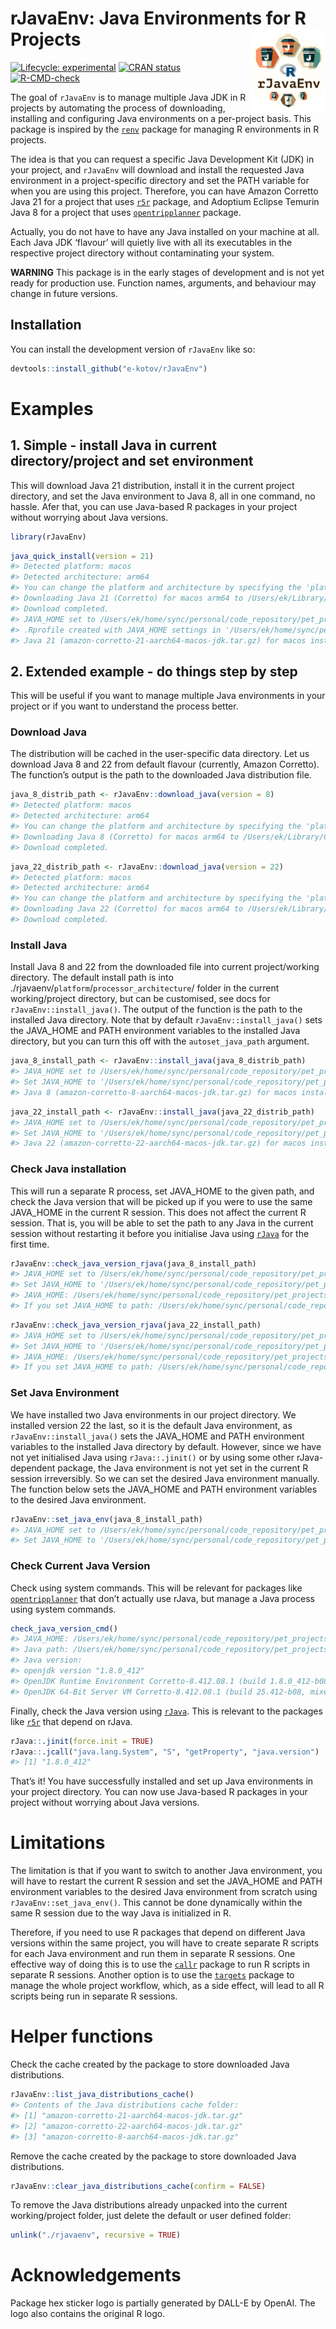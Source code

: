
<!-- README.md is generated from README.Rmd. Please edit that file -->

# rJavaEnv: Java Environments for R Projects <a href="http://www.ekotov.pro/rJavaEnv/"><img src="man/figures/logo.png" align="right" height="134" alt="rJavaEnv website" /></a>

<!-- badges: start -->

<a href="https://lifecycle.r-lib.org/articles/stages.html#experimental"
target="_blank"><img
src="https://img.shields.io/badge/lifecycle-experimental-orange.svg"
alt="Lifecycle: experimental" /></a>
<a href="https://CRAN.R-project.org/package=rJavaEnv"
target="_blank"><img src="https://www.r-pkg.org/badges/version/rJavaEnv"
alt="CRAN status" /></a>
[![R-CMD-check](https://github.com/e-kotov/rJavaEnv/actions/workflows/R-CMD-check.yaml/badge.svg)](https://github.com/e-kotov/rJavaEnv/actions/workflows/R-CMD-check.yaml)
<!-- badges: end -->

The goal of `rJavaEnv` is to manage multiple Java JDK in R projects by
automating the process of downloading, installing and configuring Java
environments on a per-project basis. This package is inspired by the
<a href="https://rstudio.github.io/renv/"
target="_blank"><code>renv</code></a> package for managing R
environments in R projects.

The idea is that you can request a specific Java Development Kit (JDK)
in your project, and `rJavaEnv` will download and install the requested
Java environment in a project-specific directory and set the PATH
variable for when you are using this project. Therefore, you can have
Amazon Corretto Java 21 for a project that uses
<a href="https://github.com/ipeaGIT/r5r"
target="_blank"><code>r5r</code></a> package, and Adoptium Eclipse
Temurin Java 8 for a project that uses
<a href="https://github.com/ropensci/opentripplanner"
target="_blank"><code>opentripplanner</code></a> package.

Actually, you do not have to have any Java installed on your machine at
all. Each Java JDK ‘flavour’ will quietly live with all its executables
in the respective project directory without contaminating your system.

**WARNING** This package is in the early stages of development and is
not yet ready for production use. Function names, arguments, and
behaviour may change in future versions.

## Installation

You can install the development version of `rJavaEnv` like so:

``` r
devtools::install_github("e-kotov/rJavaEnv")
```

# Examples

## 1. Simple - install Java in current directory/project and set environment

This will download Java 21 distribution, install it in the current
project directory, and set the Java environment to Java 8, all in one
command, no hassle. Afer that, you can use Java-based R packages in your
project without worrying about Java versions.

``` r
library(rJavaEnv)
```

``` r
java_quick_install(version = 21)
#> Detected platform: macos
#> Detected architecture: arm64
#> You can change the platform and architecture by specifying the 'platform' and 'arch' arguments.
#> Downloading Java 21 (Corretto) for macos arm64 to /Users/ek/Library/Caches/org.R-project.R/R/rJavaEnv/amazon-corretto-21-aarch64-macos-jdk.tar.gz
#> Download completed.
#> JAVA_HOME set to /Users/ek/home/sync/personal/code_repository/pet_projects/rJavaEnv/rjavaenv/macos/aarch64/21
#> .Rprofile created with JAVA_HOME settings in '/Users/ek/home/sync/personal/code_repository/pet_projects/rJavaEnv/.Rprofile'
#> Java 21 (amazon-corretto-21-aarch64-macos-jdk.tar.gz) for macos installed at /Users/ek/home/sync/personal/code_repository/pet_projects/rJavaEnv/rjavaenv/macos/aarch64/21
```

## 2. Extended example - do things step by step

This will be useful if you want to manage multiple Java environments in
your project or if you want to understand the process better.

### Download Java

The distribution will be cached in the user-specific data directory. Let
us download Java 8 and 22 from default flavour (currently, Amazon
Corretto). The function’s output is the path to the downloaded Java
distribution file.

``` r
java_8_distrib_path <- rJavaEnv::download_java(version = 8)
#> Detected platform: macos
#> Detected architecture: arm64
#> You can change the platform and architecture by specifying the 'platform' and 'arch' arguments.
#> Downloading Java 8 (Corretto) for macos arm64 to /Users/ek/Library/Caches/org.R-project.R/R/rJavaEnv/amazon-corretto-8-aarch64-macos-jdk.tar.gz
#> Download completed.
```

``` r
java_22_distrib_path <- rJavaEnv::download_java(version = 22)
#> Detected platform: macos
#> Detected architecture: arm64
#> You can change the platform and architecture by specifying the 'platform' and 'arch' arguments.
#> Downloading Java 22 (Corretto) for macos arm64 to /Users/ek/Library/Caches/org.R-project.R/R/rJavaEnv/amazon-corretto-22-aarch64-macos-jdk.tar.gz
#> Download completed.
```

### Install Java

Install Java 8 and 22 from the downloaded file into current
project/working directory. The default install path is into
./rjavaenv/`platform`/`processor_architecture`/ folder in the current
working/project directory, but can be customised, see docs for
`rJavaEnv::install_java()`. The output of the function is the path to
the installed Java directory. Note that by default
`rJavaEnv::install_java()` sets the JAVA_HOME and PATH environment
variables to the installed Java directory, but you can turn this off
with the `autoset_java_path` argument.

``` r
java_8_install_path <- rJavaEnv::install_java(java_8_distrib_path)
#> JAVA_HOME set to /Users/ek/home/sync/personal/code_repository/pet_projects/rJavaEnv/rjavaenv/macos/aarch64/8
#> Set JAVA_HOME to '/Users/ek/home/sync/personal/code_repository/pet_projects/rJavaEnv/rjavaenv/macos/aarch64/8' in .Rprofile in '/Users/ek/home/sync/personal/code_repository/pet_projects/rJavaEnv/.Rprofile'
#> Java 8 (amazon-corretto-8-aarch64-macos-jdk.tar.gz) for macos installed at /Users/ek/home/sync/personal/code_repository/pet_projects/rJavaEnv/rjavaenv/macos/aarch64/8
```

``` r
java_22_install_path <- rJavaEnv::install_java(java_22_distrib_path)
#> JAVA_HOME set to /Users/ek/home/sync/personal/code_repository/pet_projects/rJavaEnv/rjavaenv/macos/aarch64/22
#> Set JAVA_HOME to '/Users/ek/home/sync/personal/code_repository/pet_projects/rJavaEnv/rjavaenv/macos/aarch64/22' in .Rprofile in '/Users/ek/home/sync/personal/code_repository/pet_projects/rJavaEnv/.Rprofile'
#> Java 22 (amazon-corretto-22-aarch64-macos-jdk.tar.gz) for macos installed at /Users/ek/home/sync/personal/code_repository/pet_projects/rJavaEnv/rjavaenv/macos/aarch64/22
```

### Check Java installation

This will run a separate R process, set JAVA_HOME to the given path, and
check the Java version that will be picked up if you were to use the
same JAVA_HOME in the current R session. This does not affect the
current R session. That is, you will be able to set the path to any Java
in the current session without restarting it before you initialise Java
using <a href="https://github.com/s-u/rJava"
target="_blank"><code>rJava</code></a> for the first time.

``` r
rJavaEnv::check_java_version_rjava(java_8_install_path)
#> JAVA_HOME set to /Users/ek/home/sync/personal/code_repository/pet_projects/rJavaEnv/rjavaenv/macos/aarch64/8
#> Set JAVA_HOME to '/Users/ek/home/sync/personal/code_repository/pet_projects/rJavaEnv/rjavaenv/macos/aarch64/8' in .Rprofile in '/Users/ek/home/sync/personal/code_repository/pet_projects/rJavaEnv/.Rprofile'
#> JAVA_HOME: /Users/ek/home/sync/personal/code_repository/pet_projects/rJavaEnv/rjavaenv/macos/aarch64/8
#> If you set JAVA_HOME to path: /Users/ek/home/sync/personal/code_repository/pet_projects/rJavaEnv/rjavaenv/macos/aarch64/8  rJava and other Java-based packages will use Java version: 1.8.0_412
```

``` r
rJavaEnv::check_java_version_rjava(java_22_install_path)
#> JAVA_HOME set to /Users/ek/home/sync/personal/code_repository/pet_projects/rJavaEnv/rjavaenv/macos/aarch64/22
#> Set JAVA_HOME to '/Users/ek/home/sync/personal/code_repository/pet_projects/rJavaEnv/rjavaenv/macos/aarch64/22' in .Rprofile in '/Users/ek/home/sync/personal/code_repository/pet_projects/rJavaEnv/.Rprofile'
#> JAVA_HOME: /Users/ek/home/sync/personal/code_repository/pet_projects/rJavaEnv/rjavaenv/macos/aarch64/22
#> If you set JAVA_HOME to path: /Users/ek/home/sync/personal/code_repository/pet_projects/rJavaEnv/rjavaenv/macos/aarch64/22  rJava and other Java-based packages will use Java version: 22.0.1
```

### Set Java Environment

We have installed two Java environments in our project directory. We
installed version 22 the last, so it is the default Java environment, as
`rJavaEnv::install_java()` sets the JAVA_HOME and PATH environment
variables to the installed Java directory by default. However, since we
have not yet initialised Java using `rJava::.jinit()` or by using some
other rJava-dependent package, the Java environment is not yet set in
the current R session irreversibly. So we can set the desired Java
environment manually. The function below sets the JAVA_HOME and PATH
environment variables to the desired Java environment.

``` r
rJavaEnv::set_java_env(java_8_install_path)
#> JAVA_HOME set to /Users/ek/home/sync/personal/code_repository/pet_projects/rJavaEnv/rjavaenv/macos/aarch64/8
#> Set JAVA_HOME to '/Users/ek/home/sync/personal/code_repository/pet_projects/rJavaEnv/rjavaenv/macos/aarch64/8' in .Rprofile in '/Users/ek/home/sync/personal/code_repository/pet_projects/rJavaEnv/.Rprofile'
```

### Check Current Java Version

Check using system commands. This will be relevant for packages like
<a href="https://github.com/ropensci/opentripplanner"
target="_blank"><code>opentripplanner</code></a> that don’t actually use
rJava, but manage a Java process using system commands.

``` r
check_java_version_cmd()
#> JAVA_HOME: /Users/ek/home/sync/personal/code_repository/pet_projects/rJavaEnv/rjavaenv/macos/aarch64/8
#> Java path: /Users/ek/home/sync/personal/code_repository/pet_projects/rJavaEnv/rjavaenv/macos/aarch64/8/bin/java
#> Java version:
#> openjdk version "1.8.0_412"
#> OpenJDK Runtime Environment Corretto-8.412.08.1 (build 1.8.0_412-b08)
#> OpenJDK 64-Bit Server VM Corretto-8.412.08.1 (build 25.412-b08, mixed mode)
```

Finally, check the Java version using
<a href="https://github.com/s-u/rJava"
target="_blank"><code>rJava</code></a>. This is relevant to the packages
like <a href="https://github.com/ipeaGIT/r5r"
target="_blank"><code>r5r</code></a> that depend on rJava.

``` r
rJava::.jinit(force.init = TRUE)
rJava::.jcall("java.lang.System", "S", "getProperty", "java.version")
#> [1] "1.8.0_412"
```

That’s it! You have successfully installed and set up Java environments
in your project directory. You can now use Java-based R packages in your
project without worrying about Java versions.

# Limitations

The limitation is that if you want to switch to another Java
environment, you will have to restart the current R session and set the
JAVA_HOME and PATH environment variables to the desired Java environment
from scratch using `rJavaEnv::set_java_env()`. This cannot be done
dynamically within the same R session due to the way Java is initialized
in R.

Therefore, if you need to use R packages that depend on different Java
versions within the same project, you will have to create separate R
scripts for each Java environment and run them in separate R sessions.
One effective way of doing this is to use the
<a href="https://github.com/r-lib/callr"
target="_blank"><code>callr</code></a> package to run R scripts in
separate R sessions. Another option is to use the
<a href="https://github.com/ropensci/targets"
target="_blank"><code>targets</code></a> package to manage the whole
project workflow, which, as a side effect, will lead to all R scripts
being run in separate R sessions.

# Helper functions

Check the cache created by the package to store downloaded Java
distributions.

``` r
rJavaEnv::list_java_distributions_cache()
#> Contents of the Java distributions cache folder:
#> [1] "amazon-corretto-21-aarch64-macos-jdk.tar.gz"
#> [2] "amazon-corretto-22-aarch64-macos-jdk.tar.gz"
#> [3] "amazon-corretto-8-aarch64-macos-jdk.tar.gz"
```

Remove the cache created by the package to store downloaded Java
distributions.

``` r
rJavaEnv::clear_java_distributions_cache(confirm = FALSE)
```

To remove the Java distributions already unpacked into the current
working/project folder, just delete the default or user defined folder:

``` r
unlink("./rjavaenv", recursive = TRUE)
```

# Acknowledgements

Package hex sticker logo is partially generated by DALL-E by OpenAI. The
logo also contains the original R logo.
